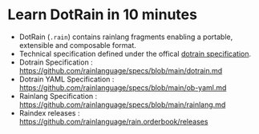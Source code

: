 # Learn DotRain in 10 minutes

- DotRain (`.rain`) contains rainlang fragments enabling a portable, extensible and composable format. 
- Technical specification defined under the offical [dotrain specification](https://github.com/rainlanguage/specs/blob/main/dotrain.md).
- Dotrain Specification : https://github.com/rainlanguage/specs/blob/main/dotrain.md
- Dotrain YAML Specification : https://github.com/rainlanguage/specs/blob/main/ob-yaml.md
- Rainlang Specification : https://github.com/rainlanguage/specs/blob/main/rainlang.md
- Raindex releases : https://github.com/rainlanguage/rain.orderbook/releases